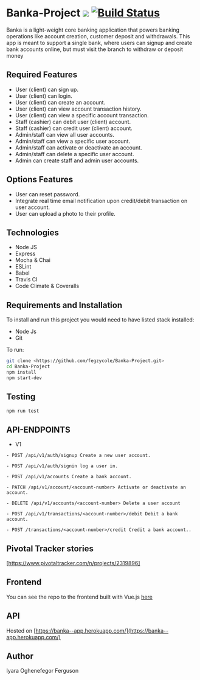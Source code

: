 # Banka-Project <a href="https://codeclimate.com/github/fegzycole/Banka-Project/maintainability"><img src="https://api.codeclimate.com/v1/badges/eeb800fdd3ccccdfb721/maintainability" /></a> [![Build Status](https://travis-ci.com/fegzycole/BANKA.svg?branch=develop)](https://travis-ci.com/fegzycole/BANKA)

Banka is a light-weight core banking application that powers banking operations like account
creation, customer deposit and withdrawals. This app is meant to support a single bank, where
users can signup and create bank accounts online, but must visit the branch to withdraw or
deposit money


## Required Features
- User (client) can sign up.
- User (client) can login.
- User (client) can create an account.
- User (client) can view account transaction history.
- User (client) can view a specific account transaction.
- Staff (cashier) can debit user (client) account.
- Staff (cashier) can credit user (client) account.
- Admin/staff can view all user accounts.
- Admin/staff can view a specific user account.
- Admin/staff can activate or deactivate an account.
- Admin/staff can delete a specific user account.
- Admin can create staff and admin user accounts.


## Options Features
- User can reset password.
- Integrate real time email notification upon credit/debit transaction on user account.
- User can upload a photo to their profile.

## Technologies

- Node JS
- Express
- Mocha & Chai
- ESLint
- Babel
- Travis CI
- Code Climate & Coveralls


## Requirements and Installation

To install and run this project you would need to have listed stack installed:

- Node Js
- Git

To run:

```sh
git clone <https://github.com/fegzycole/Banka-Project.git>
cd Banka-Project
npm install
npm start-dev
```

## Testing

```sh
npm run test
```

## API-ENDPOINTS

- V1

`- POST /api/v1/auth/signup Create a new user account.`

`- POST /api/v1/auth/signin log a user in.`

`- POST /api/v1/accounts Create a bank account.`

`- PATCH /api/v1/account/<account-number> Activate or deactivate an account.`

`- DELETE /api/v1/accounts/<account-number> Delete a user account`

`- POST /api/v1/transactions/<account-number>/debit Debit a bank account.`

`- POST /transactions/<account-number>/credit Credit a bank account..`


## Pivotal Tracker stories

[https://www.pivotaltracker.com/n/projects/2319896]


## Frontend

You can see the repo to the frontend built with Vue.js [here](https://github.com/fegzycole/Banka-vue)


## API

Hosted on [https://banka--app.herokuapp.com/](https://banka--app.herokuapp.com/)

## Author

Iyara Oghenefegor Ferguson

